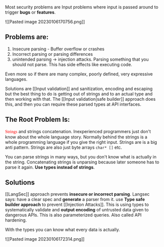 Most security problems are Input problems where input is passed around to trigger **bugs** or **features**.

![[Pasted image 20230106170756.png]]

## Problems are:

1. Insecure parsing - Buffer overflow or crashes
2. Incorrect parsing or parsing differences
3. unintended parsing -> injection attacks. Parsing something that you should not parse. This has side effects like executing code.

Even more so if there are many complex, poorly defined, very expressive languages.

Solutions are [[Input validation]] and sanitization, encoding and escaping but the best thing to do is getting out of strings and to an actual type and then working with that. The [[Input validation|safe builder]] approach does this, and then you can require these parsed types at API interfaces.  

## The Root Problem Is:

<span style="font-family:bloody;color:red">Strings</span> and strings concatenation. Inexperienced programmers just don't know about the whole language story. Normally behind the strings is a whole programming language if you give the right input. Strings are is a big anti pattern. Strings are also just byte arrays `char* []` etc. 

You can parse strings in many ways, but you don't know what is actually in the string. Concatenating strings is unparsing because later someone has to parse it again. **Use types instead of strings**.

## Solutions

[[LangSec]] approach prevents **insecure or incorrect parsing**. Langsec says: have a clear spec and **generate** a parser from it. 
use **Type safe builder approach** to prevent [[Injection Attacks]]. This is using types to systematically validate and **output encoding** of untrusted data given to dangerous APIs. This is also parameterized queries. Also called API hardening. 

With the types you can know what every data is actually. 

![[Pasted image 20230106172314.png]]


